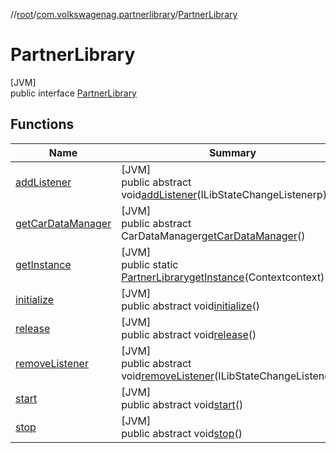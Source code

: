 //[root](../../../index.md)/[com.volkswagenag.partnerlibrary](../index.md)/[PartnerLibrary](index.md)

# PartnerLibrary

[JVM]\
public interface [PartnerLibrary](index.md)

## Functions

| Name | Summary |
|---|---|
| [addListener](add-listener.md) | [JVM]<br>public abstract void[addListener](add-listener.md)(ILibStateChangeListenerp) |
| [getCarDataManager](get-car-data-manager.md) | [JVM]<br>public abstract CarDataManager[getCarDataManager](get-car-data-manager.md)() |
| [getInstance](get-instance.md) | [JVM]<br>public static [PartnerLibrary](index.md)[getInstance](get-instance.md)(Contextcontext) |
| [initialize](initialize.md) | [JVM]<br>public abstract void[initialize](initialize.md)() |
| [release](release.md) | [JVM]<br>public abstract void[release](release.md)() |
| [removeListener](remove-listener.md) | [JVM]<br>public abstract void[removeListener](remove-listener.md)(ILibStateChangeListenerp) |
| [start](start.md) | [JVM]<br>public abstract void[start](start.md)() |
| [stop](stop.md) | [JVM]<br>public abstract void[stop](stop.md)() |
